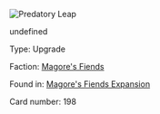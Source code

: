 
![Predatory Leap](https://warhammerunderworlds.com/wp-content/uploads/sites/6/2018/03/198_ENG.png)

undefined

Type: Upgrade

Faction: [Magore's Fiends](/factions/magores-fiends.md)

Found in: [Magore's Fiends Expansion](/locations/magores-fiends-expansion.md)

Card number: 198
